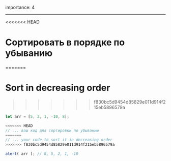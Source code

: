 importance: 4

---

<<<<<<< HEAD
# Сортировать в порядке по убыванию
=======
# Sort in decreasing order
>>>>>>> f830bc5d9454d85829e011d914f215eb5896579a

```js
let arr = [5, 2, 1, -10, 8];

<<<<<<< HEAD
// ... ваш код для сортировки по убыванию
=======
// ... your code to sort it in decreasing order
>>>>>>> f830bc5d9454d85829e011d914f215eb5896579a

alert( arr ); // 8, 5, 2, 1, -10
```

